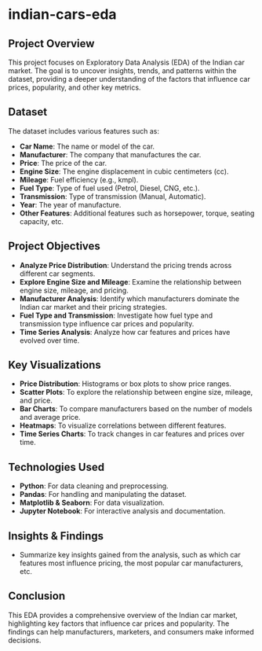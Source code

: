 # indian-cars-eda

## Project Overview
This project focuses on Exploratory Data Analysis (EDA) of the Indian car market. The goal is to uncover insights, trends, and patterns within the dataset, providing a deeper understanding of the factors that influence car prices, popularity, and other key metrics.

## Dataset
The dataset includes various features such as:
- **Car Name**: The name or model of the car.
- **Manufacturer**: The company that manufactures the car.
- **Price**: The price of the car.
- **Engine Size**: The engine displacement in cubic centimeters (cc).
- **Mileage**: Fuel efficiency (e.g., kmpl).
- **Fuel Type**: Type of fuel used (Petrol, Diesel, CNG, etc.).
- **Transmission**: Type of transmission (Manual, Automatic).
- **Year**: The year of manufacture.
- **Other Features**: Additional features such as horsepower, torque, seating capacity, etc.

## Project Objectives
- **Analyze Price Distribution**: Understand the pricing trends across different car segments.
- **Explore Engine Size and Mileage**: Examine the relationship between engine size, mileage, and pricing.
- **Manufacturer Analysis**: Identify which manufacturers dominate the Indian car market and their pricing strategies.
- **Fuel Type and Transmission**: Investigate how fuel type and transmission type influence car prices and popularity.
- **Time Series Analysis**: Analyze how car features and prices have evolved over time.

## Key Visualizations
- **Price Distribution**: Histograms or box plots to show price ranges.
- **Scatter Plots**: To explore the relationship between engine size, mileage, and price.
- **Bar Charts**: To compare manufacturers based on the number of models and average price.
- **Heatmaps**: To visualize correlations between different features.
- **Time Series Charts**: To track changes in car features and prices over time.

## Technologies Used
- **Python**: For data cleaning and preprocessing.
- **Pandas**: For handling and manipulating the dataset.
- **Matplotlib & Seaborn**: For data visualization.
- **Jupyter Notebook**: For interactive analysis and documentation.


## Insights & Findings
- Summarize key insights gained from the analysis, such as which car features most influence pricing, the most popular car manufacturers, etc.

## Conclusion
This EDA provides a comprehensive overview of the Indian car market, highlighting key factors that influence car prices and popularity. The findings can help manufacturers, marketers, and consumers make informed decisions.


